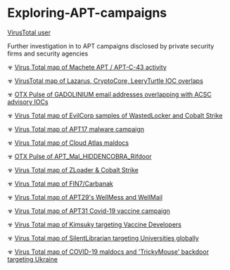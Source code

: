 # Exploring-APT-campaigns

[VirusTotal user](https://www.virustotal.com/gui/user/BushidoToken/)

Further investigation in to APT campaigns disclosed by private security firms and security agencies

☣ [Virus Total map of Machete APT / APT-C-43 activity](https://www.virustotal.com/graph/embed/g9ba526c6cdb247bd91365943890df6ffa653cb676d7b4456af848a760ba8daa8)

☣ [VirusTotal map of Lazarus, CryptoCore, LeeryTurtle IOC overlaps](https://www.virustotal.com/graph/embed/g01e56275710e4122aef7fd509cb855b90f7d43a7478042ae866b894e35be2562)

☣ [OTX Pulse of GADOLINIUM email addresses overlapping with ACSC advisory IOCs](https://otx.alienvault.com/pulse/5f706b400a4598d5ae7c7a20/)

☣ [Virus Total map of EvilCorp samples of WastedLocker and Cobalt Strike](https://www.virustotal.com/graph/embed/g6b0bb149257146f999c3ebae05c9e69ea22fdd21b4ff4921950fffbacc992ef6)

☣ [Virus Total map of APT17 malware campaign](https://www.virustotal.com/graph/embed/g0cfbac71aa474eabbd0167470cf3d0893ee4898f3b2c4053938d18e2ebc630a9)

☣ [Virus Total map of Cloud Atlas maldocs](https://www.virustotal.com/graph/embed/gdecfaf4fd8ee41098b920bbaa31c2122e4845672562a4cf7b2a34cdac02a529e)

☣ [OTX Pulse of APT_Mal_HIDDENCOBRA_Rifdoor](https://otx.alienvault.com/pulse/5f876fd32250ee634cf9170a)

☣ [Virus Total map of ZLoader & Cobalt Strike](https://www.virustotal.com/graph/embed/gf1bc3da13d854187b01ba1b35aeac34146589cd9b9a1444b9ee5dc2eef7d5b8b)

☣ [Virus Total map of FIN7/Carbanak](https://www.virustotal.com/graph/embed/g3face3ff366341dc831c3bf4fc6a367a36a4eda7a5f545efa4cd3756e432d6a4)

☣ [Virus Total map of APT29's WellMess and WellMail](https://www.virustotal.com/graph/embed/gb7950409bc654bdfbfa44404ce7b95287ad97170087146d99b0ea63fef8b341b)

☣ [Virus Total map of APT31 Covid-19 vaccine campaign](https://www.virustotal.com/graph/embed/gf59dadba366d41c481152032e624fd797c0a43d4aac645c5883081c2fde925ed)

☣ [Virus Total map of Kimsuky targeting Vaccine Developers](https://www.virustotal.com/graph/embed/g891f1281d31d4562818d2060532f2a343c87b810a74d426391abb77bce807dae)

☣ [Virus Total map of SilentLibrarian targeting Universities globally](https://www.virustotal.com/graph/embed/gab9aed0f1f694775bde09b21e8b006fa0a9129ce5685466aaca5e5d511e467a7)

☣ [Virus Total map of COVID-19 maldocs and 'TrickyMouse' backdoor targeting Ukraine](https://www.virustotal.com/graph/embed/g8feacb02b2a1481bbf599860f6f85526b234b7f3f53547668172c7e9b6c0b90d)
